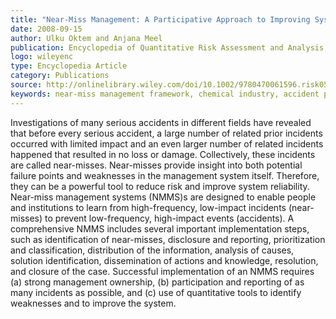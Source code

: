 ```yaml
---
title: "Near-Miss Management: A Participative Approach to Improving System Reliability"
date: 2008-09-15
author: Ulku Oktem and Anjana Meel
publication: Encyclopedia of Quantitative Risk Assessment and Analysis, Melnick, E., and Everitt, B. (eds.) John Wiley & Sons Ltd.
logo: wileyenc
type: Encyclopedia Article
category: Publications
source: http://onlinelibrary.wiley.com/doi/10.1002/9780470061596.risk0508/full
keywords: near-miss management framework, chemical industry, accident precursors, safety improvement
---
```

Investigations of many serious accidents in different fields have revealed that before every serious accident, a large number of related prior incidents occurred with limited impact and an even larger number of related incidents happened that resulted in no loss or damage. Collectively, these incidents are called near-misses. Near-misses provide insight into both potential failure points and weaknesses in the management system itself. Therefore, they can be a powerful tool to reduce risk and improve system reliability. Near-miss management systems (NMMS)s are designed to enable people and institutions to learn from high-frequency, low-impact incidents (near-misses) to prevent low-frequency, high-impact events (accidents). A comprehensive NMMS includes several important implementation steps, such as identification of near-misses, disclosure and reporting, prioritization and classification, distribution of the information, analysis of causes, solution identification, dissemination of actions and knowledge, resolution, and closure of the case. Successful implementation of an NMMS requires (a) strong management ownership, (b) participation and reporting of as many incidents as possible, and (c) use of quantitative tools to identify weaknesses and to improve the system.



